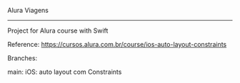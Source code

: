 Alura Viagens

---

Project for Alura course with Swift

Reference: https://cursos.alura.com.br/course/ios-auto-layout-constraints

Branches:

main: iOS: auto layout com Constraints
